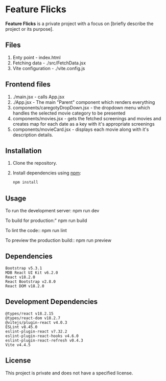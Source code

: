 # Feature Flicks

**Feature Flicks** is a private project with a focus on [briefly describe the project or its purpose].

## Files
1. Enty point - index.html
2. Fetching data - ./src/FetchData.jsx
3. Vite configuration - ./vite.config.js

## Frontend files
1. ./main.jsx - calls App.jsx
1. ./App.jsx - The main "Parent" component which renders everything
2. components/caregotyDropDown.jsx - the dropdown menu which handles the selected movie category to be presented
3. components/movies.jsx - gets the fetched screenings and movies and creates map for each date as a key with it's appropriate screenings
4. components/movieCard.jsx - displays each movie along with it's description details.

## Installation

1. Clone the repository.
2. Install dependencies using [npm](https://www.npmjs.com/):

   ```bash
   npm install

## Usage

To run the development server:
npm run dev

To build for production:"
npm run build

To lint the code::
npm run lint

To preview the production build::
npm run preview


## Dependencies

    Bootstrap v5.3.1
    MDB React UI Kit v6.2.0
    React v18.2.0
    React Bootstrap v2.8.0
    React DOM v18.2.0

## Development Dependencies

    @types/react v18.2.15
    @types/react-dom v18.2.7
    @vitejs/plugin-react v4.0.3
    ESLint v8.45.0
    eslint-plugin-react v7.32.2
    eslint-plugin-react-hooks v4.6.0
    eslint-plugin-react-refresh v0.4.3
    Vite v4.4.5

## License

This project is private and does not have a specified license.